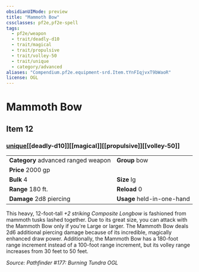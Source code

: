 ```yaml
---
obsidianUIMode: preview
title: "Mammoth Bow"
cssclasses: pf2e,pf2e-spell
tags:
  - pf2e/weapon
  - trait/deadly-d10
  - trait/magical
  - trait/propulsive
  - trait/volley-50
  - trait/unique
  - category/advanced
aliases: "Compendium.pf2e.equipment-srd.Item.tYnFIqjvxT9bWaoR"
license: OGL
---
```

# Mammoth Bow
## Item 12
### [unique](unique "Unique Rarity Trait")[[deadly-d10]][[magical]][[propulsive]][[volley-50]]

|  |  |
| -- | -- |
| **Category** advanced ranged weapon | **Group** bow |
| **Price** 2000 gp |  |
| **Bulk** 4 | **Size** lg |
|**Range** 180 ft.| **Reload** 0|
| **Damage** 2d8 piercing  | **Usage** held-in-one-hand |



This heavy, 12-foot-tall _+2 striking Composite Longbow_ is fashioned from mammoth tusks lashed together. Due to its great size, you can attack with the Mammoth Bow only if you're Large or larger. The Mammoth Bow deals 2d6 additional piercing damage because of its incredible, magically enhanced draw power. Additionally, the Mammoth Bow has a 180-foot range increment instead of a 100-foot range increment, but its volley range increases from 30 feet to 50 feet.

*Source: Pathfinder #177: Burning Tundra*
*OGL*